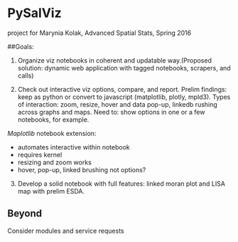# PySalViz

project for Marynia Kolak, 
Advanced Spatial Stats, Spring 2016

##Goals:

1. Organize viz notebooks in coherent and updatable way.(Proposed solution: dynamic web application with tagged notebooks, scrapers, and calls)

2. Check out interactive viz options, compare, and report. Prelim findings: keep as python or convert to javascript (matplotlib, plotly, mpld3). Types of interaction: zoom, resize, hover and data pop-up, linkedb rushing across graphs and maps. Need to: show options in one or a few notebooks, for example.

*Maplotlib* notebook extension:
- automates interactive within notebook
- requires kernel
- resizing and zoom works
- hover, pop-up, linked brushing not options?

3. Develop a solid notebook with full features: linked moran plot and LISA map with prelim ESDA.

## Beyond 

Consider modules and service requests

